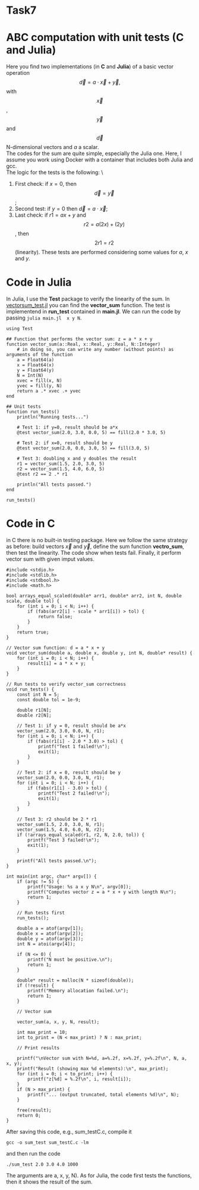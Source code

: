# Task7

# ABC computation with unit tests (C and Julia)

Here you find two implementations (in **C** and **Julia**) of a basic vector operation $$\vec{d}=a\cdot\vec{x}+\vec{y},$$ with $$\vec{x}$$, $$\vec{y}$$ and $$\vec{d}$$ N-dimensional vectors and $a$ a scalar. 
\
The codes for the sum are quite simple, especially the Julia one. Here, I assume you work using Docker with a container that includes both Julia and gcc.
\
The logic for the tests is the following: \
1. First check: if $x=0$, then $$\vec{d}=\vec{y}$$;
2. Second test: if $y=0$ then $\vec{d}=a\cdot\vec{x}$;
3. Last check: if $r1=a x+y$ and $$r2=a (2 x)+(2 y)$$, then $$2 r1=r2$$ (linearity).
These tests are performed considering some values for $a$, $x$ and $y$.

# Code in Julia
In Julia, I use the **Test** package to verify the linearity of the sum. In [vectorsum_test.jl](https://github.com/Gvv98/Task7/blob/main/vectorsum_test.jl) you can find the **vector_sum** function. The test is implementend in **run_test** contained in **main.jl**. We can run the code by passing ``julia main.jl  x y N``.

```
using Test

## Function that performs the vector sum: z = a * x + y
function vector_sum(a::Real, x::Real, y::Real, N::Integer)
    # in doing so, you can write any number (without points) as arguments of the function
    a = Float64(a)
    x = Float64(x)
    y = Float64(y)
    N = Int(N)
    xvec = fill(x, N)
    yvec = fill(y, N)
    return a .* xvec .+ yvec
end

## Unit tests
function run_tests()
    println("Running tests...")

    # Test 1: if y=0, result should be a*x
    @test vector_sum(2.0, 3.0, 0.0, 5) == fill(2.0 * 3.0, 5)

    # Test 2: if x=0, result should be y
    @test vector_sum(2.0, 0.0, 3.0, 5) == fill(3.0, 5)

    # Test 3: doubling x and y doubles the result
    r1 = vector_sum(1.5, 2.0, 3.0, 5)
    r2 = vector_sum(1.5, 4.0, 6.0, 5)
    @test r2 == 2 .* r1

    println("All tests passed.")
end

run_tests()
```


# Code in C
in C there is no built-in testing package. Here we follow the same strategy as before: build vectors $\vec{x}$ and $\vec{y}$, define the sum function **vectro_sum**, then test the linearity. The code show when tests fail. Finally, it perform vector sum with given imput values. 

```
#include <stdio.h>
#include <stdlib.h>
#include <stdbool.h>
#include <math.h>

bool arrays_equal_scaled(double* arr1, double* arr2, int N, double scale, double tol) {
    for (int i = 0; i < N; i++) {
        if (fabs(arr2[i] - scale * arr1[i]) > tol) {
            return false;
        }
    }
    return true;
}

// Vector sum function: d = a * x + y
void vector_sum(double a, double x, double y, int N, double* result) {
    for (int i = 0; i < N; i++) {
        result[i] = a * x + y;
    }
}

// Run tests to verify vector_sum correctness
void run_tests() {
    const int N = 5;
    const double tol = 1e-9;

    double r1[N];
    double r2[N];

    // Test 1: if y = 0, result should be a*x
    vector_sum(2.0, 3.0, 0.0, N, r1);
    for (int i = 0; i < N; i++) {
        if (fabs(r1[i] - 2.0 * 3.0) > tol) {
            printf("Test 1 failed!\n");
            exit(1);
        }
    }

    // Test 2: if x = 0, result should be y
    vector_sum(2.0, 0.0, 3.0, N, r1);
    for (int i = 0; i < N; i++) {
        if (fabs(r1[i] - 3.0) > tol) {
            printf("Test 2 failed!\n");
            exit(1);
        }
    }

    // Test 3: r2 should be 2 * r1
    vector_sum(1.5, 2.0, 3.0, N, r1);
    vector_sum(1.5, 4.0, 6.0, N, r2);
    if (!arrays_equal_scaled(r1, r2, N, 2.0, tol)) {
        printf("Test 3 failed!\n");
        exit(1);
    }

    printf("All tests passed.\n");
}

int main(int argc, char* argv[]) {
    if (argc != 5) {
        printf("Usage: %s a x y N\n", argv[0]);
        printf("Computes vector z = a * x + y with length N\n");
        return 1;
    }

    // Run tests first
    run_tests();

    double a = atof(argv[1]);
    double x = atof(argv[2]);
    double y = atof(argv[3]);
    int N = atoi(argv[4]);

    if (N <= 0) {
        printf("N must be positive.\n");
        return 1;
    }

    double* result = malloc(N * sizeof(double));
    if (!result) {
        printf("Memory allocation failed.\n");
        return 1;
    }
    
    // Vector sum

    vector_sum(a, x, y, N, result);

    int max_print = 10;
    int to_print = (N < max_print) ? N : max_print;

    // Print results

    printf("\nVector sum with N=%d, a=%.2f, x=%.2f, y=%.2f\n", N, a, x, y);
    printf("Result (showing max %d elements):\n", max_print);
    for (int i = 0; i < to_print; i++) {
        printf("z[%d] = %.2f\n", i, result[i]);
    }
    if (N > max_print) {
        printf("... (output truncated, total elements %d)\n", N);
    }

    free(result);
    return 0;
}
```

After saving this code, e.g., sum_testC.c, compile it 
 ```
gcc -o sum_test sum_testC.c -lm
```
and then run the code
```
./sum_test 2.0 3.0 4.0 1000
```
The arguments are a, x, y, N). As for Julia, the code first tests the functions, then it shows the result of the sum.

